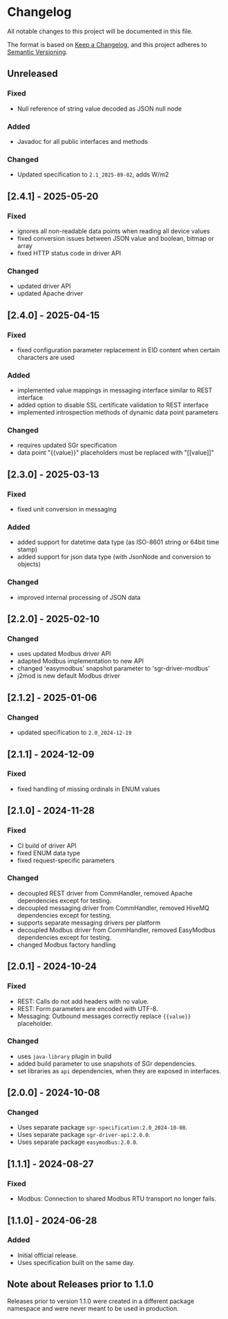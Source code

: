 # Changelog

All notable changes to this project will be documented in this file.

The format is based on [Keep a Changelog](https://keepachangelog.com/en/1.1.0/),
and this project adheres to [Semantic Versioning](https://semver.org/spec/v2.0.0.html).

## Unreleased

### Fixed

- Null reference of string value decoded as JSON null node

### Added

- Javadoc for all public interfaces and methods

### Changed

- Updated specification to `2.1_2025-09-02`, adds W/m2

## [2.4.1] - 2025-05-20

### Fixed

- ignores all non-readable data points when reading all device values
- fixed conversion issues between JSON value and boolean, bitmap or array
- fixed HTTP status code in driver API

### Changed

- updated driver API
- updated Apache driver


## [2.4.0] - 2025-04-15

### Fixed

- fixed configuration parameter replacement in EID content when certain characters are used

### Added

- implemented value mappings in messaging interface similar to REST interface
- added option to disable SSL certificate validation to REST interface
- implemented introspection methods of dynamic data point parameters

### Changed

- requires updated SGr specification
- data point "{{value}}" placeholders must be replaced with "\[\[value\]\]"


## [2.3.0] - 2025-03-13

### Fixed

- fixed unit conversion in messaging

### Added

- added support for datetime data type (as ISO-8601 string or 64bit time stamp)
- added support for json data type (with JsonNode and conversion to objects)

### Changed

- improved internal processing of JSON data


## [2.2.0] - 2025-02-10

### Changed

- uses updated Modbus driver API
- adapted Modbus implementation to new API
- changed 'easymodbus' snapshot parameter to 'sgr-driver-modbus'
- j2mod is new default Modbus driver


## [2.1.2] - 2025-01-06

### Changed

- updated specification to `2.0_2024-12-19`


## [2.1.1] - 2024-12-09

### Fixed

- fixed handling of missing ordinals in ENUM values


## [2.1.0] - 2024-11-28

### Fixed

- CI build of driver API
- fixed ENUM data type
- fixed request-specific parameters

### Changed

- decoupled REST driver from CommHandler, removed Apache dependencies except for testing.
- decoupled messaging driver from CommHandler, removed HiveMQ dependencies except for testing.
- supports separate messaging drivers per platform
- decoupled Modbus driver from CommHandler, removed EasyModbus dependencies except for testing.
- changed Modbus factory handling


## [2.0.1] - 2024-10-24

### Fixed

- REST: Calls do not add headers with no value.
- REST: Form parameters are encoded with UTF-8.
- Messaging: Outbound messages correctly replace `{{value}}` placeholder.

### Changed

- uses `java-library` plugin in build
- added build parameter to use snapshots of SGr dependencies.
- set libraries as `api` dependencies, when they are exposed in interfaces.


## [2.0.0] - 2024-10-08

### Changed

- Uses separate package `sgr-specification:2.0_2024-10-08`.
- Uses separate package `sgr-driver-api:2.0.0`.
- Uses separate package `easymodbus:2.0.0`.


## [1.1.1] - 2024-08-27

### Fixed

- Modbus: Connection to shared Modbus RTU transport no longer fails.


## [1.1.0] - 2024-06-28

### Added

- Initial official release.
- Uses specification built on the same day.


## Note about Releases prior to 1.1.0

Releases prior to version 1.1.0 were created in a different package namespace
and were never meant to be used in production.
